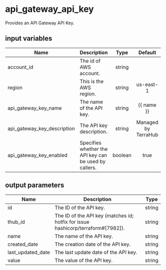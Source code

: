 # api_gateway_api_key

Provides an API Gateway API Key.

## input variables

| Name | Description | Type | Default | Required |
|------|-------------|:----:|:-----:|:-----:|
|account_id|The id of AWS account.|string||Yes|
|region|This is the AWS region.|string|us-east-1|Yes|
|api_gateway_key_name|The name of the API key.|string|{{ name }}|No|
|api_gateway_key_description|The API key description.|string|Managed by TerraHub|No|
|api_gateway_key_enabled|Specifies whether the API key can be used by callers.|boolean|true|No|


## output parameters

| Name | Description | Type |
|------|-------------|:----:|
|id|The ID of the API key.|string|
|thub_id|The ID of the API key (matches id; hotfix for issue hashicorp/terraform#[7982]).|string|
|name|The name of the API key.|string|
|created_date|The creation date of the API key.|string|
|last_updated_date|The last update date of the API key.|string|
|value|The value of the API key.|string|
